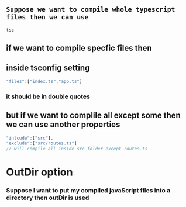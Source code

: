 ## `Suppose we want to compile whole typescript files then we can use`

```bash
tsc
```

## if we want to compile specfic files then

## inside tsconfig setting

```ts
"files":["index.ts","app.ts"]

```

### it should be in double quotes

## but if we want to complile all except some then we can use another properties

```ts
"inlcude":["src"],
"exclude":["src/routes.ts"]
// will compile all inside src folder except routes.ts

```

# OutDir option

### Suppose I want to put my compiled javaScript files into a directory then outDir is used
